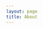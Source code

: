 ```yaml
---
layout: page
title: About
---
```




<!-- ### Features -->

<!-- - Responsive design-->

<!-- ### Screenshot -->

<!-- ![Screenshot](screenshot.png) -->
